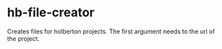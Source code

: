 # hb-file-creator
Creates files for holberton projects. The first argument needs to the url of the project.
